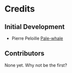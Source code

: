 # Credits

## Initial Development

- Pierre Peloille [Pale-whale](https://github.com/Pale-whale)

## Contributors

None yet. Why not be the first?

